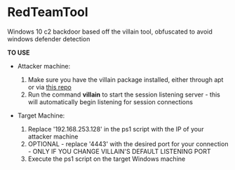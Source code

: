 # RedTeamTool
Windows 10 c2 backdoor based off the villain tool, obfuscated to avoid windows defender detection

**TO USE**
- Attacker machine:
  1. Make sure you have the villain package installed, either through apt or via [this repo]([url](https://github.com/t3l3machus/Villain)https://github.com/t3l3machus/Villain)
  2. Run the command **villain** to start the session listening server - this will automatically begin listening for session connections

- Target Machine:
  1. Replace '192.168.253.128' in the ps1 script with the IP of your attacker machine
  2. OPTIONAL - replace '4443' with the desired port for your connection - ONLY IF YOU CHANGE VILLAIN'S DEFAULT LISTENING PORT
  3. Execute the ps1 script on the target Windows machine
